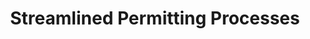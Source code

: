 ---
  slug: "/streamlinedpermittingprocesses"
  title: Streamlined Permitting Processes
  focusAreas: [Communities,Regional Planning]
  principles: []
  seeOther: [Performance Management,Neighborhood Design Codes & Ordinances]
  trackingProgressLinks: [Exports,Global Connectivity,Housing Activity,Population Growth]
---